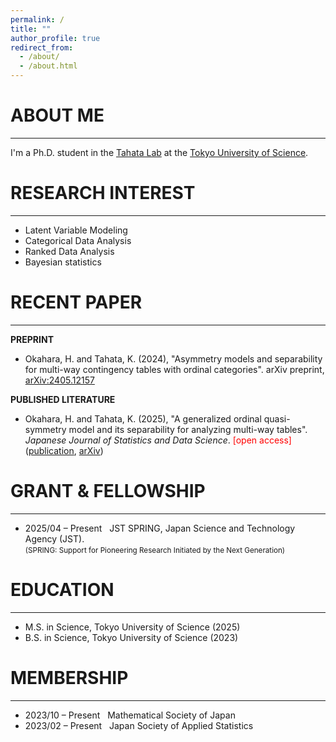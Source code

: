 ```yaml
---
permalink: /
title: ""
author_profile: true
redirect_from: 
  - /about/
  - /about.html
---
```



# ABOUT ME
---
I'm a Ph.D. student in the [Tahata Lab](https://tahata-lab.is.noda.tus.ac.jp/) at the [Tokyo University of Science](https://www.tus.ac.jp/en/grad/riko/).


# RESEARCH INTEREST
---
- Latent Variable Modeling
- Categorical Data Analysis
- Ranked Data Analysis
- Bayesian statistics  


# RECENT PAPER
---

**PREPRINT**
- Okahara, H. and Tahata, K. (2024), "Asymmetry models and separability for multi-way contingency tables with ordinal categories". arXiv preprint, [arXiv:2405.12157](https://arxiv.org/abs/2405.12157)

**PUBLISHED LITERATURE** 
- Okahara, H. and Tahata, K. (2025), "A generalized ordinal quasi-symmetry model and its separability for analyzing multi-way tables". *Japanese Journal of Statistics and Data Science*. <span style="color: red;">[open access]</span> ([publication](https://link.springer.com/article/10.1007/s42081-024-00289-4), [arXiv](https://arxiv.org/abs/2405.04193))


# GRANT & FELLOWSHIP
---
- 2025/04 – Present &nbsp; JST SPRING, Japan Science and Technology Agency (JST).  
  <small> (SPRING: Support for Pioneering Research Initiated by the Next Generation) </small>

# EDUCATION
---
- M.S. in Science, Tokyo University of Science (2025)
- B.S. in Science, Tokyo University of Science (2023)


# MEMBERSHIP
---
- 2023/10 – Present &nbsp; Mathematical Society of Japan
- 2023/02 – Present &nbsp; Japan Society of Applied Statistics
